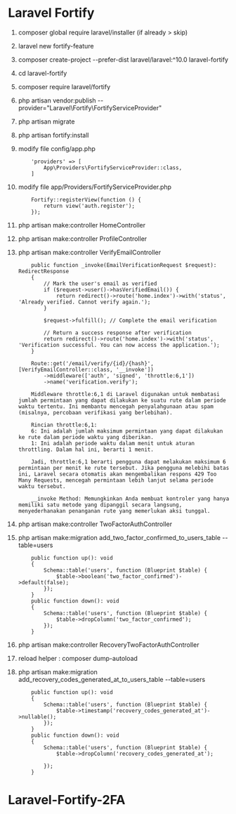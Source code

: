 # Laravel Fortify

1.  composer global require laravel/installer (if already > skip)
2.  laravel new fortify-feature
3.  composer create-project --prefer-dist laravel/laravel:^10.0 laravel-fortify
4.  cd laravel-fortify
5.  composer require laravel/fortify
6.  php artisan vendor:publish --provider="Laravel\Fortify\FortifyServiceProvider"
7.  php artisan migrate
8.  php artisan fortify:install
9.  modify file config/app.php
    ```
        'providers' => [
            App\Providers\FortifyServiceProvider::class,
        ]
    ```
10. modify file app/Providers/FortifyServiceProvider.php
    ```
        Fortify::registerView(function () {
            return view('auth.register');
        });
    ```
11. php artisan make:controller HomeController
12. php artisan make:controller ProfileController
13. php artisan make:controller VerifyEmailController
    ```
        public function _invoke(EmailVerificationRequest $request): RedirectResponse
        {
            // Mark the user's email as verified
            if ($request->user()->hasVerifiedEmail()) {
                return redirect()->route('home.index')->with('status', 'Already verified. Cannot verify again.');
            }

            $request->fulfill(); // Complete the email verification

            // Return a success response after verification
            return redirect()->route('home.index')->with('status', 'Verification successful. You can now access the application.');
        }

        Route::get('/email/verify/{id}/{hash}', [VerifyEmailController::class, '__invoke'])
            ->middleware(['auth', 'signed', 'throttle:6,1'])
            ->name('verification.verify');
    ```

    ```
        Middleware throttle:6,1 di Laravel digunakan untuk membatasi jumlah permintaan yang dapat dilakukan ke suatu rute dalam periode waktu tertentu. Ini membantu mencegah penyalahgunaan atau spam (misalnya, percobaan verifikasi yang berlebihan).

        Rincian throttle:6,1:
        6: Ini adalah jumlah maksimum permintaan yang dapat dilakukan ke rute dalam periode waktu yang diberikan.
        1: Ini adalah periode waktu dalam menit untuk aturan throttling. Dalam hal ini, berarti 1 menit.

        Jadi, throttle:6,1 berarti pengguna dapat melakukan maksimum 6 permintaan per menit ke rute tersebut. Jika pengguna melebihi batas ini, Laravel secara otomatis akan mengembalikan respons 429 Too Many Requests, mencegah permintaan lebih lanjut selama periode waktu tersebut.

        __invoke Method: Memungkinkan Anda membuat kontroler yang hanya memiliki satu metode yang dipanggil secara langsung, menyederhanakan penanganan rute yang memerlukan aksi tunggal.
    ```

14. php artisan make:controller TwoFactorAuthController
15. php artisan make:migration add_two_factor_confirmed_to_users_table --table=users
    ```
        public function up(): void
        {
            Schema::table('users', function (Blueprint $table) {
                $table->boolean('two_factor_confirmed')->default(false);
            });
        }
        public function down(): void
        {
            Schema::table('users', function (Blueprint $table) {
                $table->dropColumn('two_factor_confirmed');
            });
        }
    ```
16. php artisan make:controller RecoveryTwoFactorAuthController
17. reload helper : composer dump-autoload
18. php artisan make:migration add_recovery_codes_generated_at_to_users_table --table=users
    ```
        public function up(): void
        {
            Schema::table('users', function (Blueprint $table) {
                $table->timestamp('recovery_codes_generated_at')->nullable();
            });
        }
        public function down(): void
        {
            Schema::table('users', function (Blueprint $table) {
                $table->dropColumn('recovery_codes_generated_at');

            });
        }
    ```
# Laravel-Fortify-2FA
